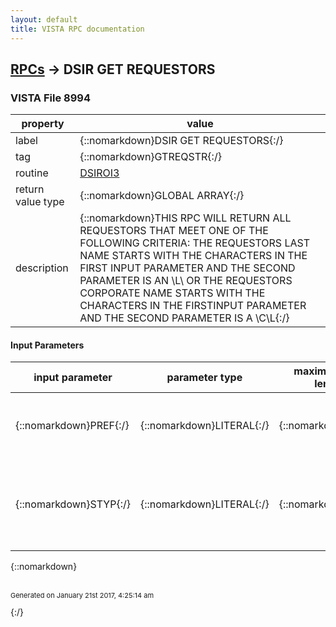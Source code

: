 ```yaml
---
layout: default
title: VISTA RPC documentation
---
```




## [RPCs](TableOfContent.md) &#8594; DSIR GET REQUESTORS 



### VISTA File 8994 


 property | value 
--- | --- 
 label | {::nomarkdown}DSIR GET REQUESTORS{:/}
 tag | {::nomarkdown}GTREQSTR{:/}
 routine | [DSIROI3](http://code.osehra.org/dox/Routine_DSIROI3_source.html)
 return value type | {::nomarkdown}GLOBAL ARRAY{:/}
 description | {::nomarkdown}THIS RPC WILL RETURN ALL REQUESTORS THAT MEET ONE OF THE FOLLOWING CRITERIA: THE REQUESTORS LAST NAME STARTS WITH THE CHARACTERS IN THE FIRST INPUT PARAMETER AND THE SECOND PARAMETER IS AN \L\ OR  THE REQUESTORS CORPORATE NAME STARTS WITH THE CHARACTERS IN THE FIRSTINPUT PARAMETER AND THE SECOND PARAMETER IS A \C\L\{:/}

#### Input Parameters

| input parameter | parameter type | maximum data length | required | description | 
| --- | --- | --- | --- | --- | 
| {::nomarkdown}PREF{:/} | {::nomarkdown}LITERAL{:/} | {::nomarkdown}30{:/} | {::nomarkdown}true{:/} | {::nomarkdown}PREF - FIRST PART OF THE REQUESTOR NAME(S) BEING SEARCHED FOR{:/} | 
| {::nomarkdown}STYP{:/} | {::nomarkdown}LITERAL{:/} | {::nomarkdown}1{:/} | {::nomarkdown}true{:/} | {::nomarkdown}STYP - \L\ - USE THE \AC\ INDEX FOR LAST NAME         \C\ - USE THE \AD\ INDEX FOR CORPORATE NAME{:/} | 

{::nomarkdown} <br/><br/><p style="font-size: 11px">Generated on January 21st 2017, 4:25:14 am</p>{:/}